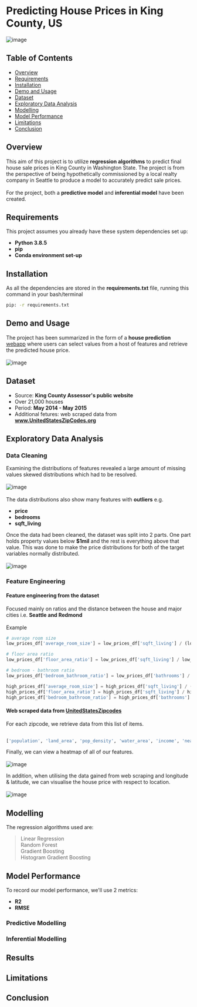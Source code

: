 # Predicting House Prices in King County, US
![image](https://github.com/AbsIbs/King_County_Project/raw/main/images/readme_image.png)

## Table of Contents
- <a href="#overview">Overview</a>
- <a href="#requirements">Requirements</a>
- <a href="#installation">Installation</a>
- <a href="#demo-and-usage">Demo and Usage</a>
- <a href="#dataset">Dataset</a>
- <a href="#exploratory-data-analysis">Exploratory Data Analysis</a>
- <a href="#modelling">Modelling</a>
- <a href="#model-performance">Model Performance</a>
- <a href="#limitations">Limitations</a>
- <a href="#conclusion">Conclusion</a>

## Overview
This aim of this project is to utilize **regression algorithms** to predict final house sale prices in King County in Washington State. The project is from the perspective of being hypothetically commissioned by a local realty company in Seattle to produce a model to accurately predict sale prices. 
<br><br>
For the project, both a **predictive model** and **inferential model** have been created.

## Requirements
This project assumes you already have these system dependencies set up:
- **Python 3.8.5**
- **pip**
- **Conda environment set-up**

## Installation
As all the dependencies are stored in the **requirements.txt** file, running this command in your bash/terminal  <br>
```bash
pip: -r requirements.txt
```

## Demo and Usage
The project has been summarized in the form of a **house prediction** <a href="https://kc-house-predictor.herokuapp.com/">webapp</a> where users can select values from a host of features and retrieve the predicted house price.<br><br>
![image](https://github.com/AbsIbs/King_County_Project/raw/main/images/kc_county_project_image.png)

## Dataset
- Source: **King County Assessor's public website**
- Over 21,000 houses
- Period: **May 2014 - May 2015**
- Additional fetures: web scraped data from **www.UnitedStatesZipCodes.org**

## Exploratory Data Analysis
### Data Cleaning
Examining the distributions of features revealed a large amount of missing values skewed distributions which had to be resolved.
<br><br>
![image](https://github.com/AbsIbs/King_County_Project/raw/main/images/initial_distributions.png)
<br><br>
The data distributions also show many features with **outliers** e.g.
- **price**
- **bedrooms**
- **sqft_living**

Once the data had been cleaned, the dataset was split into 2 parts. One part holds property values below **$1mil** and the rest is everything above that value.
This was done to make the price distributions for both of the target variables normally distributed.
<br><br>
![image](https://github.com/AbsIbs/King_County_Project/raw/main/images/house_price_distributions.png)

### Feature Engineering
#### Feature engineering from the dataset
Focused mainly on ratios and the distance between the house and major cities i.e. **Seattle and Redmond**
<br><br>
Example
```python
# average room size
low_prices_df['average_room_size'] = low_prices_df['sqft_living'] / (low_prices_df['bathrooms'] + low_prices_df['bedrooms'])

# floor area ratio
low_prices_df['floor_area_ratio'] = low_prices_df['sqft_living'] / low_prices_df['sqft_lot']

# bedroom - bathroom ratio
low_prices_df['bedroom_bathroom_ratio'] = low_prices_df['bathrooms'] / low_prices_df['bedrooms']

high_prices_df['average_room_size'] = high_prices_df['sqft_living'] / (high_prices_df['bathrooms'] + high_prices_df['bedrooms'])
high_prices_df['floor_area_ratio'] = high_prices_df['sqft_living'] / high_prices_df['sqft_lot']
high_prices_df['bedroom_bathroom_ratio'] = high_prices_df['bathrooms'] / high_prices_df['bedrooms']
```

#### Web scraped data from [UnitedStatesZipcodes](www.UnitedStatesZipCodes.org)
For each zipcode, we retrieve data from this list of items.
<br><br>
```python
['population', 'land_area', 'pop_density', 'water_area', 'income', 'nearby_schools']
```

Finally, we can view a heatmap of all of our features.
<br><br>
![image](https://github.com/AbsIbs/King_County_Project/raw/main/images/heatmap.png)

In addition, when utilising the data gained from web scraping and longitude & latitude, we can visualise the house price with respect to location.
<br><br>
![image](https://github.com/AbsIbs/King_County_Project/raw/main/images/price_maps.png)

## Modelling
The regression algorithms used are:
>Linear Regression<br>
>Random Forest<br>
>Gradient Boosting<br>
>Histogram Gradient Boosting

## Model Performance
To record our model performance, we'll use 2 metrics:
- **R2**
- **RMSE**

### **Predictive Modelling**







### **Inferential Modelling**




## Results

## Limitations

## Conclusion




